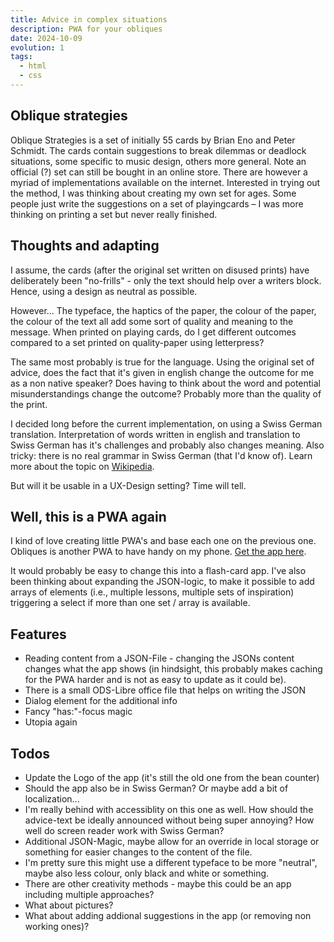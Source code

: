```yaml
---
title: Advice in complex situations
description: PWA for your obliques
date: 2024-10-09
evolution: 1
tags:
  - html
  - css
---
```


## Oblique strategies

Oblique Strategies is a set of initially 55 cards by Brian Eno and Peter Schmidt. The cards contain suggestions to break dilemmas or deadlock situations, some specific to music design, others more general. Note an official (?) set can still be bought in an online store. There are however a myriad of implementations available on the internet. 
Interested in trying out the method, I was thinking about creating my own set for ages. Some people just write the suggestions on a set of playingcards – I was more thinking on printing a set but never really finished.

## Thoughts and adapting 

I assume, the cards (after the original set written on disused prints) have deliberately been "no-frills" - only the text should help over a writers block. Hence, using a design as neutral as possible.

However... The typeface, the haptics of the paper, the colour of the paper, the colour of the text all add some sort of quality and meaning to the message. When printed on playing cards, do I get different outcomes compared to a set printed on quality-paper using letterpress?

The same most probably is true for the language. Using the original set of advice, does the fact that it's given in english change the outcome for me as a non native speaker? Does having to think about the word and potential misunderstandings change the outcome? Probably more than the quality of the print. 

I decided long before the current implementation, on using a Swiss German translation. Interpretation of words written in english and translation to Swiss German has it's challenges and probably also changes meaning. Also tricky: there is no real grammar in Swiss German (that I'd know of). Learn more about the topic on [Wikipedia](https://de.wikipedia.org/wiki/Schweizerdeutsch). 

But will it be usable in a UX-Design setting? Time will tell. 

## Well, this is a PWA again

I kind of love creating little PWA's and base each one on the previous one. Obliques is another PWA to have handy on my phone. [Get the app here](/webApps/Obliques/). 

It would probably be easy to change this into a flash-card app. I've also been thinking about expanding the JSON-logic, to make it possible to add arrays of elements (i.e., multiple lessons, multiple sets of inspiration) triggering a select if more than one set / array is available. 

## Features
- Reading content from a JSON-File - changing the JSONs content changes what the app shows (in hindsight, this probably makes caching for the PWA harder and is not as easy to update as it could be).
- There is a small ODS-Libre office file that helps on writing the JSON
- Dialog element for the additional info
- Fancy "has:"-focus magic
- Utopia again

## Todos
- Update the Logo of the app (it's still the old one from the bean counter)
- Should the app also be in Swiss German? Or maybe add a bit of localization...
- I'm really behind with accessiblity on this one as well. How should the advice-text be ideally announced without being super annoying? How well do screen reader work with Swiss German? 
- Additional JSON-Magic, maybe allow for an override in local storage or something for easier changes to the content of the file.
- I'm pretty sure this might use a different typeface to be more "neutral", maybe also less colour, only black and white or something.
- There are other creativity methods - maybe this could be an app including multiple approaches? 
- What about pictures? 
- What about adding addional suggestions in the app (or removing non working ones)?